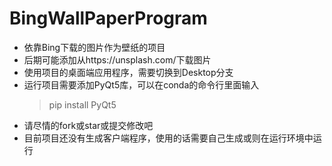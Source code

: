 # BingWallPaperProgram
- 依靠Bing下载的图片作为壁纸的项目
- 后期可能添加从https://unsplash.com/下载图片
- 使用项目的桌面端应用程序，需要切换到Desktop分支
- 运行项目需要添加PyQt5库，可以在conda的命令行里面输入
    > pip install PyQt5
- 请尽情的fork或star或提交修改吧
- 目前项目还没有生成客户端程序，使用的话需要自己生成或则在运行环境中运行

